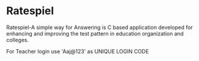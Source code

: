 # Ratespiel
Ratespiel-A simple way for Answering is C based application   developed for enhancing and improving the test pattern in education organization and colleges. 


For Teacher login use 'Aaj@123' as UNIQUE LOGIN CODE
